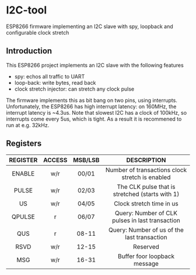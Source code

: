 # I2C-tool
ESP8266 firmware implementing an I2C slave with spy, loopback and configurable clock stretch

## Introduction
This ESP8266 project implements an I2C slave with the following features
 - spy: echos all traffic to UART
 - loop-back: write bytes, read back
 - clock stretch injector: can stretch any clock pulse

The firmware implements this as bit bang on two pins, using interrupts.
Unfortunately, the ESP8266 has high interrupt latency: on 160MHz, the interrupt latency is ~4.3us. 
Note that slowest I2C has a clock of 100kHz, so interrupts come every 5us, which is tight.
As a result it is recommened to run at e.g. 32kHz.

## Registers

| REGISTER | ACCESS | MSB/LSB | DESCRIPTION                                     |
|:--------:|:------:|:-------:|:-----------------------------------------------:|
| ENABLE   | w/r    | 00/01   | Number of transactions clock stretch is enabled |
| PULSE    | w/r    | 02/03   | The CLK pulse that is stretched (starts with 1) |
| US       | w/r    | 04/05   | Clock stretch time in us                        |
| QPULSE   | r      | 06/07   | Query: Number of CLK pulses in last transaction |
| QUS      | r      | 08-11   | Query: Number of us of the last transaction     |
| RSVD     | w/r    | 12-15   | Reserved                                        |
| MSG      | w/r    | 16-31   | Buffer foor loopback message                    |

